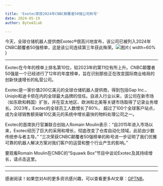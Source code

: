 ```yaml
---

title: 'Exotec荣获2024年CNBC颠覆者50强公司称号'
date: 2024-05-19
author: ByteAILab

---
```


今天，全球仓储机器人提供商Exotec®很高兴地宣布，该公司已被列入2024年CNBC颠覆者50强榜单，这是该公司连续第三年获此殊荣。![图片](https://ai-techpark.com/wp-content/uploads/2024/05/Exotec-960x540.jpg){ width=60% }

---
Exotec在今年的榜单上排名第10位，较2023年的第11位有所上升。CNBC颠覆者50强是一个已经进行了12年的年度榜单，旨在识别那些正在改变国际商业格局的创新快速增长的私营公司。

Exotec是一家价值200亿美元的全球仓储机器人提供商，得到包括Gap Inc.、Uniqlo和迪卡侬在内的全球最大品牌的信任。自进入行业以来，该公司在新市场（如东欧和韩国）扩张，并在亚太地区、欧洲和北美等关键市场取得了记录业务增长。2023年，Exotec的全球员工人数增长了80%， 超过了100个全球客户站点，成为全球销售额突破10亿美元的系统中增长最快的物料处理公司之一。

Exotec的首席执行官兼联合创始人Romain Moulin表示：“自2015年进入市场以来，Exotec经历了巨大的采用和增长，彻底改变了仓库自动化领域，此前由少数传统参与者主导。” “三次荣获CNBC颠覆者50强榜单的称号进一步证明了我们优雅可靠的机器人解决方案对我们客户的运营和整个行业产生的影响。”

要观看Romain Moulin在CNBC的“Squawk Box”节目中谈论Exotec及其持续增长，请点击这里。

---
---
感谢阅读！如果您对AI的更多资讯感兴趣，可以查看更多AI文章：[GPTNB](https://gptnb.com)。
